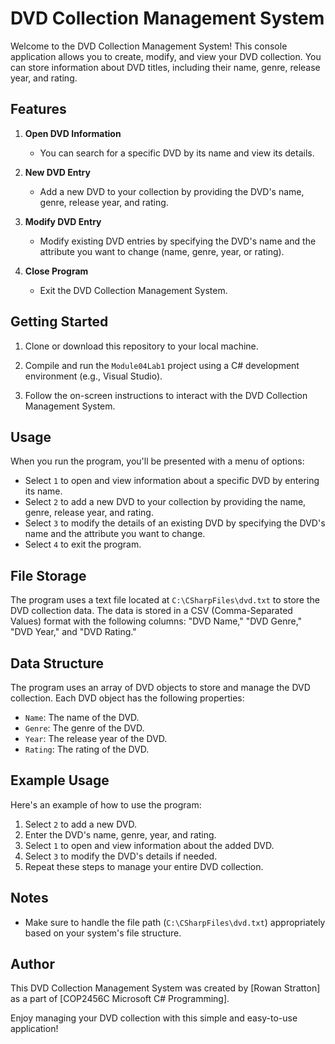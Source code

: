 # DVD Collection Management System

Welcome to the DVD Collection Management System! This console application allows you to create, modify, and view your DVD collection. You can store information about DVD titles, including their name, genre, release year, and rating.

## Features

1. **Open DVD Information**
   - You can search for a specific DVD by its name and view its details.

2. **New DVD Entry**
   - Add a new DVD to your collection by providing the DVD's name, genre, release year, and rating.

3. **Modify DVD Entry**
   - Modify existing DVD entries by specifying the DVD's name and the attribute you want to change (name, genre, year, or rating).

4. **Close Program**
   - Exit the DVD Collection Management System.

## Getting Started

1. Clone or download this repository to your local machine.

2. Compile and run the `Module04Lab1` project using a C# development environment (e.g., Visual Studio).

3. Follow the on-screen instructions to interact with the DVD Collection Management System.

## Usage

When you run the program, you'll be presented with a menu of options:

- Select `1` to open and view information about a specific DVD by entering its name.
- Select `2` to add a new DVD to your collection by providing the name, genre, release year, and rating.
- Select `3` to modify the details of an existing DVD by specifying the DVD's name and the attribute you want to change.
- Select `4` to exit the program.

## File Storage

The program uses a text file located at `C:\CSharpFiles\dvd.txt` to store the DVD collection data. The data is stored in a CSV (Comma-Separated Values) format with the following columns: "DVD Name," "DVD Genre," "DVD Year," and "DVD Rating."

## Data Structure

The program uses an array of DVD objects to store and manage the DVD collection. Each DVD object has the following properties:

- `Name`: The name of the DVD.
- `Genre`: The genre of the DVD.
- `Year`: The release year of the DVD.
- `Rating`: The rating of the DVD.

## Example Usage

Here's an example of how to use the program:

1. Select `2` to add a new DVD.
2. Enter the DVD's name, genre, year, and rating.
3. Select `1` to open and view information about the added DVD.
4. Select `3` to modify the DVD's details if needed.
5. Repeat these steps to manage your entire DVD collection.

## Notes

- Make sure to handle the file path (`C:\CSharpFiles\dvd.txt`) appropriately based on your system's file structure.

## Author

This DVD Collection Management System was created by [Rowan Stratton] as a part of [COP2456C Microsoft C# Programming].

Enjoy managing your DVD collection with this simple and easy-to-use application!
